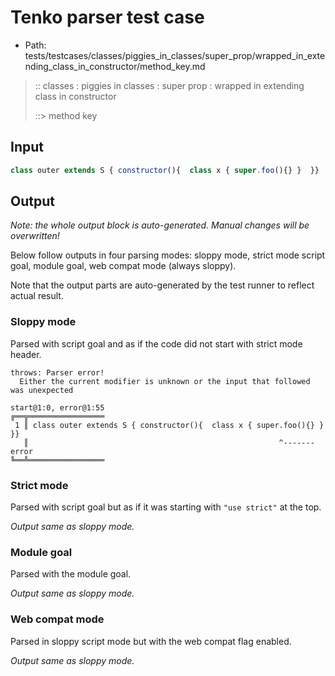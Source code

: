 # Tenko parser test case

- Path: tests/testcases/classes/piggies_in_classes/super_prop/wrapped_in_extending_class_in_constructor/method_key.md

> :: classes : piggies in classes : super prop : wrapped in extending class in constructor
>
> ::> method key

## Input

`````js
class outer extends S { constructor(){  class x { super.foo(){} }  }}
`````

## Output

_Note: the whole output block is auto-generated. Manual changes will be overwritten!_

Below follow outputs in four parsing modes: sloppy mode, strict mode script goal, module goal, web compat mode (always sloppy).

Note that the output parts are auto-generated by the test runner to reflect actual result.

### Sloppy mode

Parsed with script goal and as if the code did not start with strict mode header.

`````
throws: Parser error!
  Either the current modifier is unknown or the input that followed was unexpected

start@1:0, error@1:55
╔══╦═════════════════
 1 ║ class outer extends S { constructor(){  class x { super.foo(){} }  }}
   ║                                                        ^------- error
╚══╩═════════════════

`````

### Strict mode

Parsed with script goal but as if it was starting with `"use strict"` at the top.

_Output same as sloppy mode._

### Module goal

Parsed with the module goal.

_Output same as sloppy mode._

### Web compat mode

Parsed in sloppy script mode but with the web compat flag enabled.

_Output same as sloppy mode._
